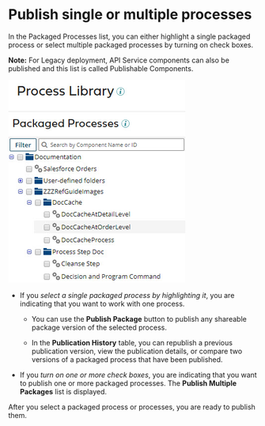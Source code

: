# Publish single or multiple processes 

<head>
  <meta name="guidename" content="Integration"/>
  <meta name="context" content="GUID-a3b0a376-85e8-4ecb-95cd-aab05fdbcc5c"/>
</head>


In the Packaged Processes list, you can either highlight a single packaged process or select multiple packaged processes by turning on check boxes.

**Note:** For Legacy deployment, API Service components can also be published and this list is called Publishable Components.

![The Packaged Processes list](../Images/manage-ps-packaged-processes_a90330c8-0602-447f-9e4c-3b379fde9141.jpg)

-   If you *select a single packaged process by highlighting it*, you are indicating that you want to work with one process.

    -   You can use the **Publish Package** button to publish any shareable package version of the selected process.

    -   In the **Publication History** table, you can republish a previous publication version, view the publication details, or compare two versions of a packaged process that have been published.

-   If you *turn on one or more check boxes*, you are indicating that you want to publish one or more packaged processes. The **Publish Multiple Packages** list is displayed.


After you select a packaged process or processes, you are ready to publish them.